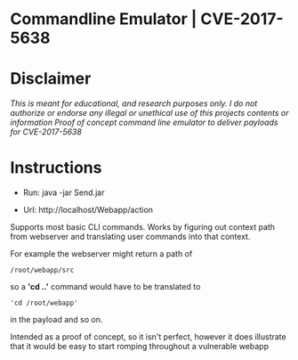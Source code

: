 # Commandline Emulator | CVE-2017-5638

# Disclaimer

*This is meant for educational, and research purposes only. I do not authorize or endorse any illegal or unethical use of this projects contents or information*
*Proof of concept command line emulator to deliver payloads for CVE-2017-5638*

# Instructions

* Run: java -jar Send.jar

* Url: http://localhost/Webapp/action

Supports most basic CLI commands. Works by figuring out context path from webserver and translating user commands into that context.

For example the webserver might return a path of 

    /root/webapp/src
    
so a **'cd ..'** command would have to be translated to 

    'cd /root/webapp' 

in the payload and so on.

Intended as a proof of concept, so it isn't perfect, however it does illustrate that it would be easy to start romping throughout a vulnerable webapp
